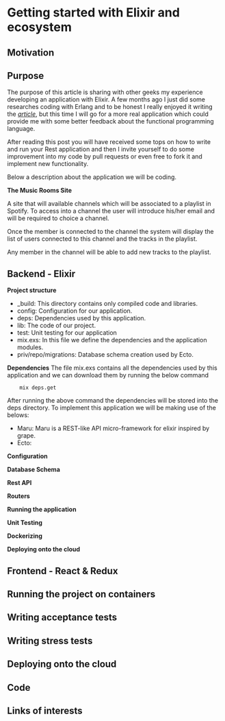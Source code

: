 
# Getting started with Elixir and ecosystem

## Motivation
  

## Purpose
 
 The purpose of this article is sharing with other geeks my experience developing an application with Elixir.  A few months ago I just did
 some researches coding with Erlang and to be honest I really enjoyed it writing the *[article](https://github.com/wesovi/js-freeze_vs_seal)*, but this time  I will go for a more real application which could provide me with some better feedback
 about the functional programming language.

 After reading this post you will have received some tops on how to write and run your Rest application and then I invite yourself to 
 do some improvement into my code by pull requests or even free to fork it and implement new functionality.
 
 Below a description about the application we will be coding.
  
 **The Music Rooms Site**
  
   A site that will available channels which will be associated to a playlist in Spotify. To access into a channel the user will introduce his/her email 
   and will be required to choice a channel.
   
   Once the member is connected to the channel the system will display the list of users connected to this channel and the tracks in the playlist.
   
   Any member in the channel will be able to add new tracks to the playlist.
 
## Backend - Elixir

   **Project structure**
    
   * _build: This directory contains only compiled code and libraries.
   * config: Configuration for our application.
   * deps: Dependencies used by this application. 
   * lib: The code of our project.
   * test: Unit testing for our application
   * mix.exs: In this file we define the dependencies and the application modules.
   * priv/repo/migrations: Database schema creation used by Ecto.

   **Dependencies**
   The file mix.exs contains all the dependencies used by this application and we can download them by running the below command
        
        mix deps.get
        
   After running the above command the dependencies will be stored into the deps directory.
   To implement this application we will be making use of the belows:
   
   * Maru: Maru is a REST-like API micro-framework for elixir inspired by grape.
   * Ecto: 
       
   
   
   **Configuration**

   **Database Schema**
   
   **Rest API**
   
   **Routers**
   
   **Running the application**
   
   **Unit Testing**         
            
   **Dockerizing**
   
   **Deploying onto the cloud**
            
## Frontend - React & Redux

    
    
## Running the project on containers 

## Writing acceptance tests

## Writing stress tests

## Deploying onto the cloud

## Code

## Links of interests